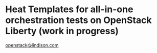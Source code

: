 # Heat Templates for all-in-one orchestration tests on OpenStack Liberty (work in progress)
openstack@lindison.com
